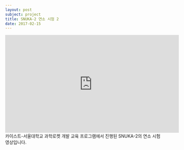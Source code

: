 ```yaml
---
layout: post
subject: project
title: SNUKA-2 연소 시험 2
date: 2017-02-15
---
```

<iframe width="560" height="315" src="https://www.youtube.com/embed/l4arrs-fbS4" frameborder="0" allowfullscreen></iframe>
카이스트-서울대학교 과학로켓 개발 교육 프로그램에서 진행된 SNUKA-2의 연소 시험 영상입니다.
